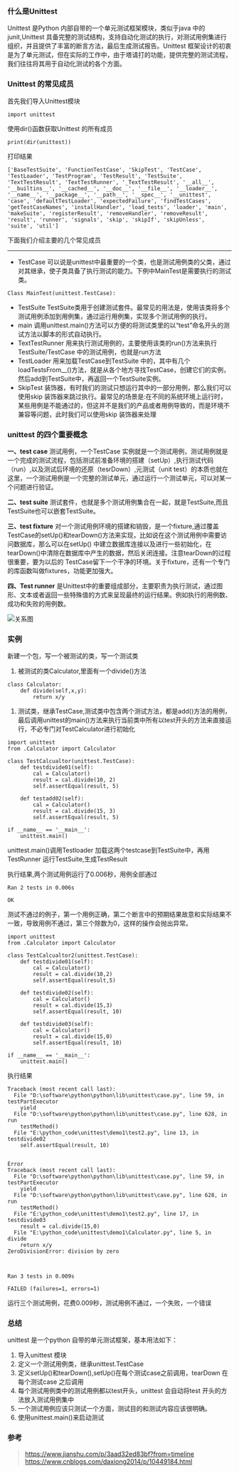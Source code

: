 ### 什么是Unittest

Unittest 是Python 内部自带的一个单元测试框架模块，类似于java 中的junit,Unittest 具备完整的测试结构，支持自动化测试的执行，对测试用例集进行组织，并且提供了丰富的断言方法，最后生成测试报告。Unittest 框架设计的初衷是为了单元测试，但在实际的工作中，由于塔请打的功能，提供完整的测试流程，我们往往将其用于自动化测试的各个方面。

### Unittest 的常见成员

首先我们导入Unittest模块

```
import unittest
```

使用dir()函数获取Unittest 的所有成员

```
print(dir(unittest))
```

打印结果

```
['BaseTestSuite', 'FunctionTestCase', 'SkipTest', 'TestCase', 'TestLoader', 'TestProgram', 'TestResult', 'TestSuite', 'TextTestResult', 'TextTestRunner', '_TextTestResult', '__all__', '__builtins__', '__cached__', '__doc__', '__file__', '__loader__', '__name__', '__package__', '__path__', '__spec__', '__unittest', 'case', 'defaultTestLoader', 'expectedFailure', 'findTestCases', 'getTestCaseNames', 'installHandler', 'load_tests', 'loader', 'main', 'makeSuite', 'registerResult', 'removeHandler', 'removeResult', 'result', 'runner', 'signals', 'skip', 'skipIf', 'skipUnless', 'suite', 'util']
```

下面我们介绍主要的几个常见成员

------

- TestCase
  可以说是unittest中最重要的一个类，也是测试用例类的父类，通过对其继承，使子类具备了执行测试的能力。下例中MainTest是需要执行的测试类。

```
Class MainTest(unittest.TestCase):
```

- TestSuite
  TestSuite类用于创建测试套件。最常见的用法是，使用该类将多个测试用例添加到用例集，通过运行用例集，实现多个测试用例的执行。
- main
  调用unittest.main()方法可以方便的将测试类里的以“test”命名开头的测试方法以脚本的形式自动执行。
- TextTestRunner
  用来执行测试用例的，主要使用该类的run()方法来执行TestSuite/TestCase 中的测试用例，也就是run方法
- TestLoader
  用来加载TestCase到TestSuite 中的，其中有几个loadTestsFrom__()方法，就是从各个地方寻找TestCase，创建它们的实例，然后add到TestSuite中，再返回一个TestSuite实例。
- SkipTest
  装饰器，有时我们的测试只想运行其中的一部分用例，那么我们可以使用skip 装饰器来跳过执行。最常见的场景是:在不同的系统环境上运行时， 某些用例是不能通过的，但这并不是我们的产品或者用例导致的，而是环境不兼容等问题，此时我们可以使用skip 装饰器来处理

### unittest 的四个重要概念

**一、test case**
测试用例，一个TestCase 实例就是一个测试用例，测试用例就是一个完成的测试流程，包括测试前准备环境的搭建（setUp）,执行测试代码（run）,以及测试后环境的还原（tesrDown）,元测试（unit test）的本质也就在这里，一个测试用例是一个完整的测试单元，通过运行一个测试单元，可以对某一个问题进行验证。

**二、test suite**
测试套件，也就是多个测试用例集合在一起，就是TestSuite,而且TestSuite也可以嵌套TestSuite。

**三、test fixture**
对一个测试用例环境的搭建和销毁，是一个fixture,通过覆盖TestCase的setUp()和tearDown()方法来实现，比如说在这个测试用例中需要访问数据库，那么可以在setUp() 中建立数据库连接以及进行一些初始化，在tearDown()中清除在数据库中产生的数据，然后关闭连接。注意tearDown的过程很重要，要为以后的 TestCase留下一个干净的环境。关于fixture，还有一个专门的库函数叫做fixtures，功能更加强大。

**四、Test runner**
是Unittest中的重要组成部分，主要职责为执行测试，通过图形、文本或者返回一些特殊值的方式来呈现最终的运行结果。例如执行的用例数、成功和失败的用例数。

![关系图](https://img2018.cnblogs.com/blog/1206703/201905/1206703-20190531160127457-1264385896.png)

### 实例

新建一个包，写一个被测试的类，写一个测试类

1. 被测试的类Calculator,里面有一个divide()方法

```
class Calculator:
    def divide(self,x,y):
        return x/y
```

1. 测试类，继承TestCase,测试类中包含两个测试方法，都是add()方法的用例，最后调用unittest的main()方法来执行当前类中所有以test开头的方法来直接运行，不必专门对TestCalculator进行初始化

```
import unittest
from .Calculator import Calculator

class TestCalcualtor(unittest.TestCase):
    def testdivide01(self):
        cal = Calculator()
        result = cal.divide(10, 2)
        self.assertEqual(result, 5)

    def testadd02(self):
        cal = Calculator()
        result = cal.divide(15, 3)
        self.assertEqual(result, 5)

if __name__ == '__main__':
    unittest.main()
```

unittest.main()调用Testloader 加载这两个testcase到TestSuite中，再用TestRunner 运行TestSuite,生成TestResult

执行结果,两个测试用例运行了0.006秒，用例全部通过

```
Ran 2 tests in 0.006s

OK
```

测试不通过的例子，第一个用例正确，第二个断言中的预期结果故意和实际结果不一致，导致用例不通过，第三个除数为0，这样的操作会抛出异常。

```
import unittest
from .Calculator import Calculator

class TestCalcualtor2(unittest.TestCase):
    def testdivide01(self):
        cal = Calculator()
        result = cal.divide(10,2)
        self.assertEqual(result,5)

    def testdivide02(self):
        cal = Calculator()
        result = cal.divide(15,3)
        self.assertEqual(result, 10)

    def testdivide03(self):
        cal = Calculator()
        result = cal.divide(15,0)
        self.assertEqual(result, 10)

if __name__ == '__main__':
    unittest.main()
```

执行结果

```
Traceback (most recent call last):
  File "D:\software\python\python\lib\unittest\case.py", line 59, in testPartExecutor
    yield
  File "D:\software\python\python\lib\unittest\case.py", line 628, in run
    testMethod()
  File "E:\python_code\unittest\demo1\test2.py", line 13, in testdivide02
    self.assertEqual(result, 10)


Error
Traceback (most recent call last):
  File "D:\software\python\python\lib\unittest\case.py", line 59, in testPartExecutor
    yield
  File "D:\software\python\python\lib\unittest\case.py", line 628, in run
    testMethod()
  File "E:\python_code\unittest\demo1\test2.py", line 17, in testdivide03
    result = cal.divide(15,0)
  File "E:\python_code\unittest\demo1\Calculator.py", line 5, in divide
    return x/y
ZeroDivisionError: division by zero



Ran 3 tests in 0.009s

FAILED (failures=1, errors=1)
```

运行三个测试用例，花费0.009秒，测试用例不通过，一个失败，一个错误

### 总结

unittest 是一个python 自带的单元测试框架，基本用法如下：

1. 导入unittest 模块
2. 定义一个测试用例类，继承unittest.TestCase
3. 定义setUp()和tearDown(),setUp()在每个测试case之前调用，tearDown 在每个测试case 之后调用
4. 每个测试用例类中的测试用例都以test开头，unittest 会自动将test 开头的方法放入测试用例集中
5. 一个测试用例应该只测试一个方面，测试目的和测试内容应该很明确。
6. 使用unittest.main()来启动测试

### 参考

> https://www.jianshu.com/p/3aad32ed83bf?from=timeline
> https://www.cnblogs.com/daxiong2014/p/10449184.html